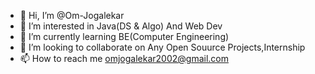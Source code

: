 - 👋 Hi, I’m @Om-Jogalekar
- 👀 I’m interested in Java(DS & Algo) And Web Dev
- 🌱 I’m currently learning BE(Computer Engineering)
- 💞️ I’m looking to collaborate on Any Open Souurce Projects,Internship
- 📫 How to reach me omjogalekar2002@gmail.com

<!---
Om-Jogalekar/Om-Jogalekar is a ✨ special ✨ repository because its `README.md` (this file) appears on your GitHub profile.
You can click the Preview link to take a look at your changes.
--->
